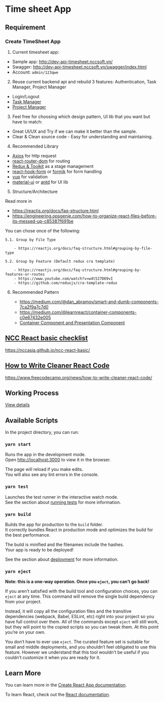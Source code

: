 # Time sheet App

## Requirement

### Create TimeSheet App

1. Current timesheet app:

- Sample app: http://dev-api-timesheet.nccsoft.vn/
- Swagger: http://dev-api-timesheet.nccsoft.vn/swagger/index.html
- Account: `admin/123qwe`

2. Reuse current backend api and rebuild 3 features: Authentication, Task Manager, Project Manager

- Login/Logout
- [Task Manager](http://dev.timesheet.nccsoft.vn/app/main/tasks)
- [Project Manager](http://dev.timesheet.nccsoft.vn/app/main/projects)

3. Feel free for choosing which design pattern, UI lib that you want but have to match:

- Great UI/UX and Try if we can make it better than the sample.
- Clear & Clean source code - Easy for understanding and maintaining.

4. Recommended Library

- [Axios](https://github.com/axios/axios) for http request
- [react-router-dom](https://reactrouter.com/web/guides/quick-start) for routing
- [Redux & Toolkit](https://redux.js.org/) as a stage management
- [react-hook-form](https://react-hook-form.com/get-started) or [formik](https://formik.org/docs/overview) for form handling
- [yup](https://github.com/jquense/yup) for validation
- [material-ui](https://material-ui.com/getting-started/installation/) or [antd](https://ant.design/docs/react/getting-started) for UI lib

5. Structure/Architecture

Read more in 

- https://reactjs.org/docs/faq-structure.html
- https://engineering.opsgenie.com/how-to-organize-react-files-before-its-messed-up-c85387f691be

You can chose once of the following:

    5.1. Group by File Type

        - https://reactjs.org/docs/faq-structure.html#grouping-by-file-type

    5.2. Group by Feature (Default redux cra template)

        - https://reactjs.org/docs/faq-structure.html#grouping-by-features-or-routes
        - https://www.youtube.com/watch?v=w4t527D69vI
        - https://github.com/reduxjs/cra-template-redux

6. Recommended Pattern

    - https://medium.com/@dan_abramov/smart-and-dumb-components-7ca2f9a7c7d0
    - https://medium.com/@learnreact/container-components-c0e67432e005
    - [Container Component and Presentation Component](https://css-tricks.com/learning-react-container-components/?__cf_chl_captcha_tk__=pmd_d64801e1bdb4d0f6f97846725a1b020423fe8e46-1628754281-0-gqNtZGzNAuKjcnBszQii#container-components)

## [NCC React basic checklist](https://nccasia.github.io/ncc-react-basic/)

https://nccasia.github.io/ncc-react-basic/

## [How to Write Cleaner React Code](https://www.freecodecamp.org/news/how-to-write-cleaner-react-code/)

https://www.freecodecamp.org/news/how-to-write-cleaner-react-code/

## Working Process

[View details](https://ops.nccsoft.vn/DefaultCollection/ncc-front-end-training/_wiki/wikis/ncc-front-end-training.wiki/448/About)

## Available Scripts

In the project directory, you can run:

### `yarn start`

Runs the app in the development mode.\
Open [http://localhost:3000](http://localhost:3000) to view it in the browser.

The page will reload if you make edits.\
You will also see any lint errors in the console.

### `yarn test`

Launches the test runner in the interactive watch mode.\
See the section about [running tests](https://facebook.github.io/create-react-app/docs/running-tests) for more information.

### `yarn build`

Builds the app for production to the `build` folder.\
It correctly bundles React in production mode and optimizes the build for the best performance.

The build is minified and the filenames include the hashes.\
Your app is ready to be deployed!

See the section about [deployment](https://facebook.github.io/create-react-app/docs/deployment) for more information.

### `yarn eject`

**Note: this is a one-way operation. Once you `eject`, you can’t go back!**

If you aren’t satisfied with the build tool and configuration choices, you can `eject` at any time. This command will remove the single build dependency from your project.

Instead, it will copy all the configuration files and the transitive dependencies (webpack, Babel, ESLint, etc) right into your project so you have full control over them. All of the commands except `eject` will still work, but they will point to the copied scripts so you can tweak them. At this point you’re on your own.

You don’t have to ever use `eject`. The curated feature set is suitable for small and middle deployments, and you shouldn’t feel obligated to use this feature. However we understand that this tool wouldn’t be useful if you couldn’t customize it when you are ready for it.

## Learn More

You can learn more in the [Create React App documentation](https://facebook.github.io/create-react-app/docs/getting-started).

To learn React, check out the [React documentation](https://reactjs.org/).
